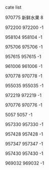 cate list

970775 新鲜水果 8

972200 972200 -1

958104 958104 -1

975706 975706 -1

957615 957615 -1

961006 961006 -1

970778 970778 -1

955035 955035 -1

972219 972219 -1

970776 970776 -1

5057 5057 -1

957330 957330 -1

957428 957428 -1

957347 957347 -1

957430 957430 -1

969032 969032 -1

